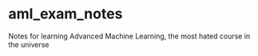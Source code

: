# aml_exam_notes
Notes for learning Advanced Machine Learning, the most hated course in the universe
